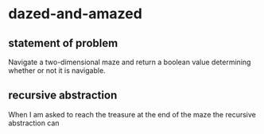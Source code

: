 # dazed-and-amazed

## statement of problem
  Navigate a two-dimensional maze and
  return a boolean value determining whether or not it is navigable.

## recursive abstraction
  When I am asked to
    reach the treasure at the end of the maze
  the recursive abstraction can
    
